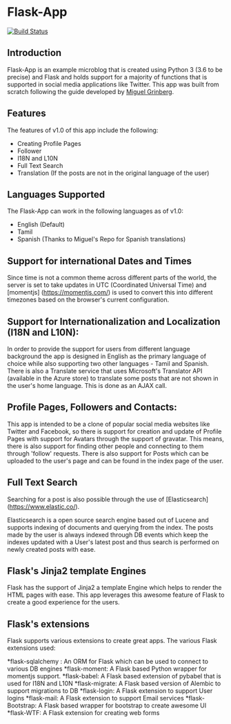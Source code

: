 # Flask-App

[![Build Status](https://travis-ci.org/karthikrk1/flask-app.svg?branch=master)](https://travis-ci.org/karthikrk1/flask-app)

## Introduction

Flask-App is an example microblog that is created using Python 3 (3.6 to be precise) and Flask and holds support for a majority of functions
that is supported in social media applications like Twitter. This app was built from scratch following the guide
developed by [Miguel Grinberg](https://blog.miguelgrinberg.com/).

## Features

The features of v1.0 of this app include the following:

* Creating Profile Pages
* Follower
* I18N and L10N
* Full Text Search
* Translation (If the posts are not in the original language of the user)

## Languages Supported

The Flask-App can work in the following languages as of v1.0:

* English (Default)
* Tamil
* Spanish (Thanks to Miguel's Repo for Spanish translations)

## Support for international Dates and Times

Since time is not a common theme across different parts of the world, the server is set to take updates in UTC
(Coordinated Universal Time) and [momentjs] (https://momentjs.com/) is used to convert this into different timezones
based on the browser's
current configuration.

## Support for Internationalization and Localization (I18N and L10N):

In order to provide the support for users from different language background the app is designed in English as the
primary language of choice while also supporting two other languages - Tamil and Spanish. There is also a Translate
service that uses Microsoft's Translator API (available in the Azure store) to translate some posts that are not
shown in the user's home language. This is done as an AJAX call.

## Profile Pages, Followers and Contacts:

This app is intended to be a clone of popular social media websites like Twitter and Facebook, so there is support for
creation and update of Profile Pages with support for Avatars through the support of gravatar. This means, there is also
support for finding other people and connecting to them through 'follow' requests. There is also support for Posts which
can be uploaded to the user's page and can be found in the index page of the user.

## Full Text Search

Searching for a post is also possible through the use of [Elasticsearch] (https://www.elastic.co/).

Elasticsearch is a open source search engine based out of Lucene and supports indexing of documents and querying from
the index. The posts made by the user is always indexed through DB events which keep the indexes updated with a User's
latest post and thus search is performed on newly created posts with ease.


## Flask's Jinja2 template Engines

Flask has the support of Jinja2 a template Engine which helps to render the HTML pages with ease. This app leverages
this awesome feature of Flask to create a good experience for the users.

## Flask's extensions

Flask supports various extensions to create great apps. The various Flask extensions used:

*flask-sqlalchemy : An ORM for Flask which can be used to connect to various DB engines
*flask-moment: A Flask based Python wrapper for momentjs support.
*flask-babel: A Flask based extension of pybabel that is used for I18N and L10N
*flask-migrate: A Flask based version of Alembic to support migrations to DB
*flask-login: A Flask extension to support User logins
*flask-mail: A Flask extension to support Email services
*flask-Bootstrap: A Flask based wrapper for bootstrap to create awesome UI
*flask-WTF: A Flask extension for creating web forms
